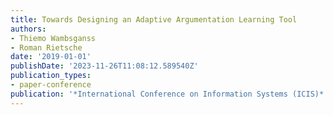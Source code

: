 ```yaml
---
title: Towards Designing an Adaptive Argumentation Learning Tool
authors:
- Thiemo Wambsganss
- Roman Rietsche
date: '2019-01-01'
publishDate: '2023-11-26T11:08:12.589540Z'
publication_types:
- paper-conference
publication: '*International Conference on Information Systems (ICIS)*'
---
```

